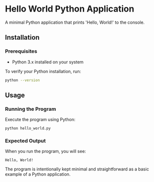 # Hello World Python Application

A minimal Python application that prints 'Hello, World!' to the console.

## Installation

### Prerequisites
- Python 3.x installed on your system

To verify your Python installation, run:
```bash
python --version
```

## Usage

### Running the Program
Execute the program using Python:
```bash
python hello_world.py
```

### Expected Output
When you run the program, you will see:
```
Hello, World!
```

The program is intentionally kept minimal and straightforward as a basic example of a Python application.